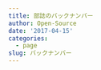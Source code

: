```yaml
---
title: 部誌のバックナンバー
author: Open-Source
date: '2017-04-15'
categories:
  - page
slug: バックナンバー
---
```


